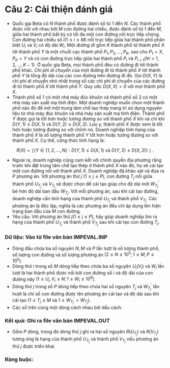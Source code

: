 # Câu 2: Cải thiện đánh giá 
- Quốc gia Beta có $N$ thành phố được đánh số từ 1 đến $N$. Các thành phố được nối với nhau bởi $M$ con đường hai chiều, được đánh số từ 1 đến $M$, giữa hai thành phố bất kỳ có tối đa một con đường nối trực tiếp chúng. Con đường hai chiều số $i(1 \leq i \leq M)$ nối trực tiếp giữa hai thành phố phân biệt $U_{i}$ và $V_{i}$ có độ dài $W_{i}$. Một *đường đi* gồm $K$ thành phố tữ thành phố $X$ tới thành phố $Y$ là một chuỗi cạc thành phố $P_{1}, P_{2}, \ldots, P_{K}$, sao cho $P_{1}=X, P_{K}=Y$ và có con đường trực tiếp giữa hai thành phố $P_{i}$ và $P_{i+1}(\forall i=1,2, \ldots, K-1)$. Ở quốc gia Beta, mọi thành phố đèu có đường đi tới thành phố khác. *Chi phí di chuyển* của một đường đi từ thành phố $X$ tới thành phố $Y$ là tổng độ dài của các con đường trên đường đi đó. Gọi $D(X, Y)$ là chi phí di chuyển nhỏ nhất trong số các chi phí di chuyển của các đường đi từ thành phố $X$ tới thành phố $Y$. Quy ước $D(X, X)=0$ với mọi thành phố $X$.  
- Thành phố số 1 có một nhà máy đúc khuôn và thành phố số 2 có một nhà máy sản xuất mạ tĩnh điện. Một doanh nghiệp muốn chọn một thành phố nào đó để mở một trung tâm chế tạo thép trang trí sử dụng nguyên liệu từ nhà máy đúc khuôn và nhà máy sản xuất mạ tĩnh điện. Thành phố $Y$ được gọi là *tốt hơn hoặc tương đương* so với thành phố $X$ khi và chỉ khi $D(Y, 1) \leq D(X, 1)$ và $D(Y, 2) \leq D(X, 2)$. Lưu y, thành phố $X$ được xem là tốt hơn hoặc tương đương so với chính nó. Doanh nghiệp tính *hạng* của thành phố $X$ là số lượng thành phố $Y$ tốt hơn hoặc tương đương so với thành phố $X$. Cụ thể, công thức tính hạng là:  
```math 
R(X)=\mid\{Y \in\{1,2, \ldots, N\}: D(Y, 1) \leq D(X, 1) \text { và } D(Y, 2) \leq D(X, 2)\} \mid .  
``` 
- Ngoài ra, doanh nghiệp cũng cam kết với chính quyền địa phương rằng trước khi đặt trung tâm chế tạo thép ở thành phố $X$ nào đó, họ sẽ cải tạo một con đường nối với thành phố $X$. Doanh nghiệp đã khảo sát và đưa ra $P$ phương án. Với phương án thứ $j$ $(1 \leq j \leq P)$, con đường $T_{j}$ nối giữa thành phố $U_{T_{j}}$ và $V_{T_{j}}$ sẽ được chọn để cải tạo giúp cho độ dài mới $W_{T_{j}}^{\prime}$ bé hơn độ dài ban đầu $W_{T_{j}}$. Với mỗi phương án, sau khi cải tạo đường, doanh nghiệp cần tính hạng của thành phố $U_{T_{j}}$ và thành phố $V_{T_{j}}$. Các phương án là độc lập, nghĩa là các phương án đều chỉ áp dụng lên hiện trạng ban đầu của $M$ con đường.  
- Yêu cầu: Với phương án thứ $j(1 \leq j \leq P)$, hãy giúp doanh nghiệp tìm ra hạng của thành phố $U_{T_{j}}$ và thành phố $V_{T_{j}}$ sau khi cải tạo con đường $T_{j}$.
### Dữ liệu: Vào từ file văn bản IMPEVAL.INP
- Dòng đầu chứa ba số nguyên $N, M$ và $P$ lần lượt là số lượng thành phố, số lượng con đường và số lượng phương án $\left(2 \leq N \leq 10^{5} ; 1 \leq M, P \leq 10^{5}\right)$.  
- Dòng thứ $i$ trong số $M$ dòng tiếp theo chứa ba số nguyên $U_{i}\left(V_{i}\right)$ và $W_{i}$ lần lượt là hai thành phố được nối bởi con đường số $i$ và độ dài của con đường năy $\left(1 \leq U_{i}, V_{i} \leq N ; 1 \leq W_{i} \leq 10^{9}\right)$.
- Dòng thứ $j$ trong số $P$ dòng tiếp theo chứa hai số nguyên $T_{j}$ và $W_{T_{j}}^{\prime}$ lần hượt là chỉ số con đường được lên phương án cải tạo và độ dài sau khi cải tạo ($1 \le {T_j} \le M$ và $1 \le {W_{{T_j}}}^\prime  < {W_{{T_j}}}$).
- Các số trên cùng một dòng cách nhau bởi dấu cách. 
### Kết quả: Ghi ra file văn bản IMPEVAL.OUT
- Gồm $P$ dòng, trong đó dòng thứ $j$ ghi ra hai số nguyên $R\left(U_{T_{j}}\right)$ và $R\left(V_{T_{j}}\right)$ tương ứng là hạng của thành phố $U_{T_{j}}$ và thành phố $V_{T_{j}}$ nếu phương án thứ $j$ được triển khai.
### Ràng buộc: 


















